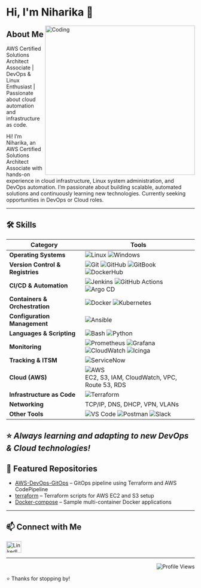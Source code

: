 # Hi, I'm Niharika 👋

<img align="right" alt="Coding" width="400" src="https://liveimages.algoworks.com/new-algoworks/wp-content/uploads/2022/06/16052457/DevOps-Steps-1-min.gif" alt="DevOps GIF">

## About Me

AWS Certified Solutions Architect Associate | DevOps & Linux Enthusiast | Passionate about cloud automation and infrastructure as code.

Hi! I’m Niharika, an AWS Certified Solutions Architect Associate with hands-on experience in cloud infrastructure, Linux system administration, and DevOps automation. I’m passionate about building scalable, automated solutions and continuously learning new technologies.
Currently seeking opportunities in DevOps or Cloud roles.

---
## 🛠️ Skills

| Category | Tools |
|----------|-------|
| **Operating Systems** | ![Linux](https://img.shields.io/badge/Linux-FCC624?style=flat-square&logo=linux&logoColor=black) ![Windows](https://img.shields.io/badge/Windows-0078D6?style=flat-square&logo=windows&logoColor=white) |
| **Version Control & Registries** | ![Git](https://img.shields.io/badge/Git-F05032?style=flat-square&logo=git&logoColor=white) ![GitHub](https://img.shields.io/badge/GitHub-181717?style=flat-square&logo=github&logoColor=white) ![GitBook](https://img.shields.io/badge/GitBook-7B36ED?style=flat-square&logo=gitbook&logoColor=white) ![DockerHub](https://img.shields.io/badge/Docker_Hub-2496ED?style=flat-square&logo=docker&logoColor=white) |
| **CI/CD & Automation** | ![Jenkins](https://img.shields.io/badge/Jenkins-D24939?style=flat-square&logo=jenkins&logoColor=white) ![GitHub Actions](https://img.shields.io/badge/GitHub_Actions-2088FF?style=flat-square&logo=githubactions&logoColor=white) ![Argo CD](https://img.shields.io/badge/Argo%20CD-EB5E28?style=flat-square&logo=argo&logoColor=white) |
| **Containers & Orchestration** | ![Docker](https://img.shields.io/badge/Docker-2496ED?style=flat-square&logo=docker&logoColor=white) ![Kubernetes](https://img.shields.io/badge/Kubernetes-326CE5?style=flat-square&logo=kubernetes&logoColor=white) |
| **Configuration Management** | ![Ansible](https://img.shields.io/badge/Ansible-EE0000?style=flat-square&logo=ansible&logoColor=white) |
| **Languages & Scripting** | ![Bash](https://img.shields.io/badge/Bash-4EAA25?style=flat-square&logo=gnu-bash&logoColor=white) ![Python](https://img.shields.io/badge/Python-3776AB?style=flat-square&logo=python&logoColor=white) |
| **Monitoring** | ![Prometheus](https://img.shields.io/badge/Prometheus-E6522C?style=flat-square&logo=prometheus&logoColor=white) ![Grafana](https://img.shields.io/badge/Grafana-F46800?style=flat-square&logo=grafana&logoColor=white) ![CloudWatch](https://img.shields.io/badge/CloudWatch-FF4F8B?style=flat-square&logo=amazonaws&logoColor=white) ![Icinga](https://img.shields.io/badge/Icinga-06062C?style=flat-square&logo=icinga&logoColor=white) |
| **Tracking & ITSM** | ![ServiceNow](https://img.shields.io/badge/ServiceNow-00C7B7?style=flat-square&logo=servicenow&logoColor=white) |
| **Cloud (AWS)** | ![AWS](https://img.shields.io/badge/AWS-232F3E?style=flat-square&logo=amazonaws&logoColor=FF9900)<br>EC2, S3, IAM, CloudWatch, VPC, Route 53, RDS |
| **Infrastructure as Code** | ![Terraform](https://img.shields.io/badge/Terraform-7B42BC?style=flat-square&logo=terraform&logoColor=white) |
| **Networking** | TCP/IP, DNS, DHCP, VPN, VLANs |
| **Other Tools** | ![VS Code](https://img.shields.io/badge/VSCode-007ACC?style=flat-square&logo=visualstudiocode&logoColor=white) ![Postman](https://img.shields.io/badge/Postman-FF6C37?style=flat-square&logo=postman&logoColor=white) ![Slack](https://img.shields.io/badge/Slack-4A154B?style=flat-square&logo=slack&logoColor=white) |
⭐️ *Always learning and adapting to new DevOps & Cloud technologies!*
---

## 🔗 Featured Repositories

- [AWS-DevOps-GitOps](https://github.com/NiharikaBS/AWS-DevOps-GitOps) – GitOps pipeline using Terraform and AWS CodePipeline  
- [terraform](https://github.com/NiharikaBS/terraform) – Terraform scripts for AWS EC2 and S3 setup  
- [Docker-compose](https://github.com/NiharikaBS/Docker-compose) – Sample multi-container Docker applications  

---

## 📫 Connect with Me
<p align="left">
  <a href="https://www.linkedin.com/in/niharika-b-49bb3b267" target="blank"><img align="center" src="https://raw.githubusercontent.com/rahuldkjain/github-profile-readme-generator/master/src/images/icons/Social/linked-in-alt.svg" alt="LinkedIn" height="30" width="40" /></a>
</p>

---

<p align="right">
  <img src="https://komarev.com/ghpvc/?username=NiharikaBS&label=Profile%20Views&color=brightgreen" alt="Profile Views" />
</p>


⭐️ Thanks for stopping by!
